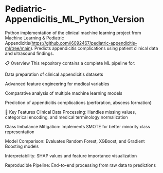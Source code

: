 # Pediatric-Appendicitis_ML_Python_Version

Python implementation of the clinical machine learning project from Machine Learning & Pediatric Appendicitis(https://github.com/i6092467/pediatric-appendicitis-ml/tree/main). Predicts appendicitis complications using patient clinical data and ultrasound findings.

📋 Overview
This repository contains a complete ML pipeline for:

Data preparation of clinical appendicitis datasets

Advanced feature engineering for medical variables

Comparative analysis of multiple machine learning models

Prediction of appendicitis complications (perforation, abscess formation)

🚀 Key Features
Clinical Data Processing: Handles missing values, categorical encoding, and medical terminology normalization

Class Imbalance Mitigation: Implements SMOTE for better minority class representation

Model Comparison: Evaluates Random Forest, XGBoost, and Gradient Boosting models

Interpretability: SHAP values and feature importance visualization

Reproducible Pipeline: End-to-end processing from raw data to predictions
